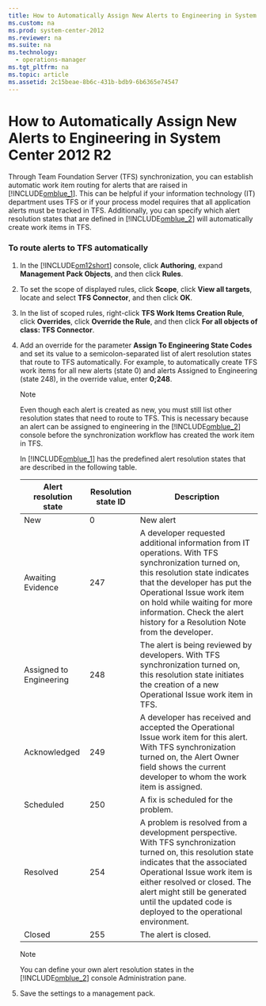 ```yaml
---
title: How to Automatically Assign New Alerts to Engineering in System Center 2012 R2
ms.custom: na
ms.prod: system-center-2012
ms.reviewer: na
ms.suite: na
ms.technology: 
  - operations-manager
ms.tgt_pltfrm: na
ms.topic: article
ms.assetid: 2c15beae-8b6c-431b-bdb9-6b6365e74547
---
```

# How to Automatically Assign New Alerts to Engineering in System Center 2012 R2
Through Team Foundation Server \(TFS\) synchronization, you can establish automatic work item routing for alerts that are raised in [!INCLUDE[omblue_1](Token/omblue_1_md.md)]. This can be helpful if your information technology \(IT\) department uses TFS or if your process model requires that all application alerts must be tracked in TFS. Additionally, you can specify which alert resolution states that are defined in [!INCLUDE[omblue_2](Token/omblue_2_md.md)] will automatically create work items in TFS.

### To route alerts to TFS automatically

1.  In the [!INCLUDE[om12short](Token/om12short_md.md)] console, click **Authoring**, expand **Management Pack Objects**, and then click **Rules**.

2.  To set the scope of displayed rules, click **Scope**, click **View all targets**, locate and select **TFS Connector**, and then click **OK**.

3.  In the list of scoped rules, right\-click **TFS Work Items Creation Rule**, click **Overrides**, click **Override the Rule**, and then click **For all objects of class: TFS Connector**.

4.  Add an override for the parameter **Assign To Engineering State Codes** and set its value to a semicolon\-separated list of alert resolution states that route to TFS automatically. For example, to automatically create TFS work items for all new alerts \(state 0\) and alerts Assigned to Engineering \(state 248\), in the override value, enter **0;248**.

    > [!NOTE]
    > Even though each alert is created as new, you must still list other resolution states that need to route to TFS. This is necessary because an alert can be assigned to engineering in the [!INCLUDE[omblue_2](Token/omblue_2_md.md)] console before the synchronization workflow has created the work item in TFS.

    In [!INCLUDE[omblue_1](Token/omblue_1_md.md)] has the predefined alert resolution states that are described in the following table.

    |Alert resolution state|Resolution state ID|Description|
    |--------------------------|-----------------------|---------------|
    |New|0|New alert|
    |Awaiting Evidence|247|A developer requested additional information from IT operations. With TFS synchronization turned on, this resolution state indicates that the developer has put the Operational Issue work item on hold while waiting for more information. Check the alert history for a Resolution Note from the developer.|
    |Assigned to Engineering|248|The alert is being reviewed by developers. With TFS synchronization turned on, this resolution state initiates the creation of a new Operational Issue work item in TFS.|
    |Acknowledged|249|A developer has received and accepted the Operational Issue work item for this alert. With TFS synchronization turned on, the Alert Owner field shows the current developer to whom the work item is assigned.|
    |Scheduled|250|A fix is scheduled for the problem.|
    |Resolved|254|A problem is resolved from a development perspective. With TFS synchronization turned on, this resolution state indicates that the associated Operational Issue work item is either resolved or closed. The alert might still be generated until the updated code is deployed to the operational environment.|
    |Closed|255|The alert is closed.|

    > [!NOTE]
    > You can define your own alert resolution states in the [!INCLUDE[omblue_2](Token/omblue_2_md.md)] console Administration pane.

5.  Save the settings to a management pack.


